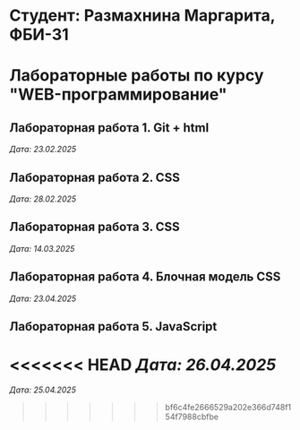# Студент: Размахнина Маргарита, ФБИ-31

# Лабораторные работы по курсу "WEB-программирование"

## Лабораторная работа 1. Git + html

*Дата: 23.02.2025*

## Лабораторная работа 2. CSS

*Дата: 28.02.2025*

## Лабораторная работа 3. CSS

*Дата: 14.03.2025*

## Лабораторная работа 4. Блочная модель CSS

*Дата: 23.04.2025*

## Лабораторная работа 5. JavaScript

<<<<<<< HEAD
*Дата: 26.04.2025*
=======
*Дата: 25.04.2025*
>>>>>>> bf6c4fe2666529a202e366d748f154f7988cbfbe
